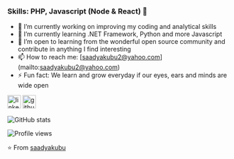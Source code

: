 ### Skills: PHP, Javascript (Node & React) 👋

- 🔭 I’m currently working on improving my coding and analytical skills
- 🌱 I’m currently learning .NET Framework, Python and more Javascript
- 👯 I’m open to learning from the wonderful open source community and contribute in anything I find interesting
- 📫 How to reach me: [saadyakubu2@yahoo.com] (mailto:saadyakubu2@yahoo.com)
- ⚡ Fun fact: We learn and grow everyday if our eyes, ears and minds are wide open


[<img src='https://cdn.jsdelivr.net/npm/simple-icons@3.0.1/icons/linkedin.svg' alt='linkedin' height='30'>](https://www.linkedin.com/in/saad-yakubu/) [<img src='https://cdn.jsdelivr.net/npm/simple-icons@3.0.1/icons/github.svg' alt='github' height='30'>](https://github.com/saadyakubu)

![GitHub stats](https://github-readme-stats.vercel.app/api?username=saadyakubu&show_icons=true)

![Profile views](https://gpvc.arturio.dev/saadyakubu)

⭐️ From [saadyakubu](https://github.com/saadyakubu)
